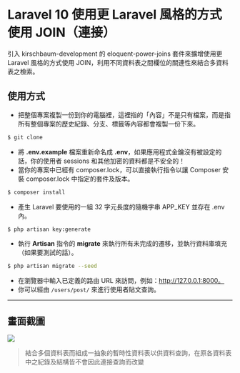 # Laravel 10 使用更 Laravel 風格的方式使用 JOIN（連接）

引入 kirschbaum-development 的 eloquent-power-joins 套件來擴增使用更 Laravel 風格的方式使用 JOIN，利用不同資料表之間欄位的關連性來結合多資料表之檢索。

## 使用方式
- 把整個專案複製一份到你的電腦裡，這裡指的「內容」不是只有檔案，而是指所有整個專案的歷史紀錄、分支、標籤等內容都會複製一份下來。
```sh
$ git clone
```
- 將 __.env.example__ 檔案重新命名成 __.env__，如果應用程式金鑰沒有被設定的話，你的使用者 sessions 和其他加密的資料都是不安全的！
- 當你的專案中已經有 composer.lock，可以直接執行指令以讓 Composer 安裝 composer.lock 中指定的套件及版本。
```sh
$ composer install
```
- 產生 Laravel 要使用的一組 32 字元長度的隨機字串 APP_KEY 並存在 .env 內。
```sh
$ php artisan key:generate
```
- 執行 __Artisan__ 指令的 __migrate__ 來執行所有未完成的遷移，並執行資料庫填充（如果要測試的話）。
```sh
$ php artisan migrate --seed
```
- 在瀏覽器中輸入已定義的路由 URL 來訪問，例如：http://127.0.0.1:8000。
- 你可以經由 `/users/post/` 來進行使用者貼文查詢。

----

## 畫面截圖
![](https://i.imgur.com/O3l3ibn.png)
> 結合多個資料表而組成一抽象的暫時性資料表以供資料查詢，在原各資料表中之紀錄及結構皆不會因此連接查詢而改變
